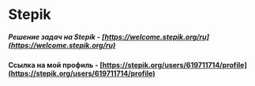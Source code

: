 # Stepik

##### Решение задач на Stepik - [https://welcome.stepik.org/ru](https://welcome.stepik.org/ru)
#### Ссылка на мой профиль - [https://stepik.org/users/619711714/profile](https://stepik.org/users/619711714/profile)
